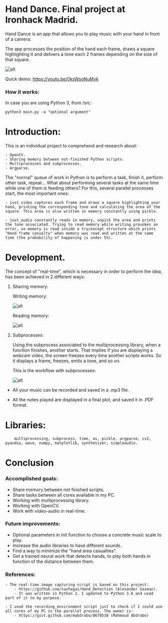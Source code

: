 # Hand Dance. Final project at Ironhack Madrid.

Hand Dance is an app that allows you to play music with your hand in front of a camera.

The app processes the position of the hand each frame, draws a square highlighting it and delivers a tone each 2 frames depending on the size of that square.

![alt](https://raw.githubusercontent.com/albertovpd/real-time_image-audio_multiprocess/master/output/mainpic2.png "mainpic")

Quick demo: https://youtu.be/0ksWsoNuMvk


### How it works:

In case you are using Python 3, from /src:

    python3 main.py -a "optional argument"

# Introduction:

This is an individual project to comprehend and research about:

    - OpenCV.
    - Sharing memory between not-finished Python scripts.
    - Multiprocesses and subprocesses.
    - Argparse.

The "normal" queue of work in Python is to perform a task, finish it, perform other task, repeat... What about performing several tasks at the same time while one of them is feeding others? For this, several parallel processes start, the most important ones:

    - just_video captures each frame and draws a square highlighting your hand, printing the corresponding tone and calculating the area of the square. This area is also written in memory constantly using pickle.

    - just_audio constantly reads in memory, unpick the area and prints the tone associated. Trying to read memory while writing provokes an error, so memory is read inside a try/except structure which prints "Hand frame casualty" when memory was read and written at the same time (the probability of happening is under 5%).

# Development.

The concept of "real-time", which is necessary in order to perform the idea, has been achieved in 2 different ways:

1. Sharing memory:


    Writing memory:

    ![alt](https://raw.githubusercontent.com/albertovpd/real-time_image-audio_multiprocess/master/output/writing_memory.png "writing")

    Reading memory:

    ![alt](https://raw.githubusercontent.com/albertovpd/real-time_image-audio_multiprocess/master/output/reading%20memory.png "Reading")
    
2. Subprocesses:

    Using the subprocess associated to the multiprocessing library, when a function finishes, another starts. That implies if you are displaying a webcam video, the screen freezes every time another scripts works. So it displays a frame, freezes, emits a tone, and so on.

    This is the workflow with subprocesses:
    
    ![alt](https://raw.githubusercontent.com/albertovpd/real-time_image-audio_multiprocess/master/output/process.png "subpro")

- All your music can be recorded and saved in a .mp3 file.

- All the notes played are displayed in a final plot, and saved it in .PDF format.

# Libraries:

        multiprocessing, subprocess, time, os, pickle, argparse, cv2, pyaudio, wave, numpy, matplotlib, synthesizer, simpleaudio.


# Conclusion

### Accomplished goals:

- Share memory between not finished scripts.
- Share tasks between all cores available in my PC.
- Working with multiprocessing library.
- Working with OpenCV.
- Work with video-audio in real-time.

### Future improvements:

- Optional parameters in init function to choose a concrete music scale to play.
- Increase the audio libraries to have different sounds.
- Find a way to minimize the "hand area casualties".
- Get a trained neural work that detects hands, to play both hands in function of the distance between them.

### References:

    - The real-time image capturing script is based on this project:
        - https://github.com/sashagaz/Hand_Detection (Alexander Gazman).
        - It was written in Python 2. I updated to Python 3.6 and used part of it to my purpose.

    - I used the recording_environment script just to check if I could use all cores of my PC in the parallel process. The owner is:
        - https://gist.github.com/mabdrabo/8678538 (Mahmoud Abdrabo)

        
